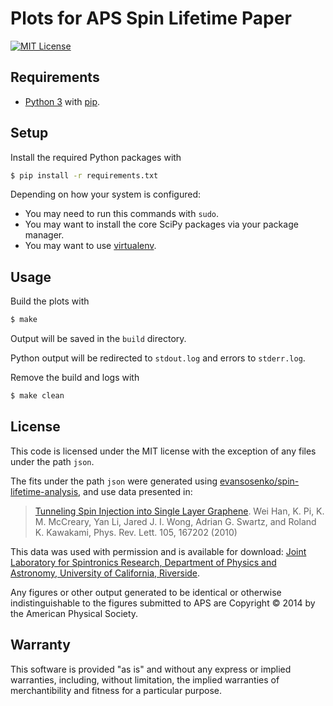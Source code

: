 # Plots for APS Spin Lifetime Paper

[![MIT License](https://img.shields.io/github/license/evansosenko/aps-spin-lifetime-plots.svg)](./LICENSE.txt)

## Requirements

- [Python 3](http://www.python.org/)
  with [pip](http://www.pip-installer.org/).

## Setup

Install the required Python packages with

````bash
$ pip install -r requirements.txt
````

Depending on how your system is configured:

* You may need to run this commands with `sudo`.
* You may want to install the core SciPy packages via your package manager.
* You may want to use [virtualenv](http://www.virtualenv.org/en/latest/).

## Usage

Build the plots with

````bash
$ make
````

Output will be saved in the `build` directory.

Python output will be redirected to `stdout.log`
and errors to `stderr.log`.

Remove the build and logs with

````bash
$ make clean
````

## License

This code is licensed under the MIT license
with the exception of any files under the path `json`.

The fits under the path `json` were generated using
[evansosenko/spin-lifetime-analysis](https://github.com/evansosenko/spin-lifetime-analysis),
and use data presented in:

> [Tunneling Spin Injection into Single Layer Graphene](http://link.aps.org/doi/10.1103/PhysRevLett.105.167202).
> Wei Han, K. Pi, K. M. McCreary, Yan Li, Jared J. I. Wong, Adrian G. Swartz, and Roland K. Kawakami, Phys. Rev. Lett. 105, 167202 (2010)

This data was used with permission and is available for download:
[Joint Laboratory for Spintronics Research, Department of Physics and Astronomy, University of California, Riverside](http://physics.ucr.edu/~kawakami/jlsrPublications.html).

Any figures or other output generated to be identical or otherwise indistinguishable
to the figures submitted to APS are Copyright © 2014 by the American Physical Society.

## Warranty

This software is provided "as is" and without any express or
implied warranties, including, without limitation, the implied
warranties of merchantibility and fitness for a particular
purpose.
